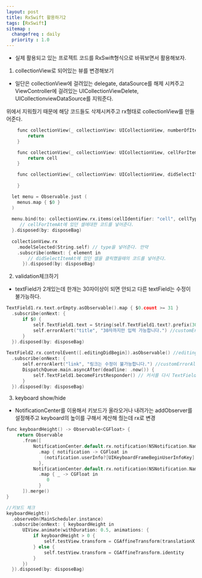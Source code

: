 ```yaml
---
layout: post
title: RxSwift 활용하기2
tags: [RxSwift]
sitemap :
  changefreq : daily
  priority : 1.0
---
```


- 실제 활용되고 있는 프로젝트 코드를 RxSwift형식으로 바꿔보면서 활용해보자.


1. collectionView로 되어있는 뷰를 변경해보기
- 일단은 collectionView에 걸려있는 delegate, dataSource를 해제 시켜주고 ViewController에 걸려있는 
UICollectionViewDelete, UICollectionviewDataSource를 지워준다.

위에서 지워줬기 때문에 해당 코드들도 삭제시켜주고 rx형태로 collectionView를 만들어준다.
```c
    func collectionView(_ collectionView: UICollectionView, numberOfItemsInSection section: Int) -> Int {
        return 
    }

    func collectionView(_ collectionView: UICollectionView, cellForItemAt indexPath: IndexPath) -> UICollectionViewCell {
        return cell
    }

    func collectionView(_ collectionView: UICollectionView, didSelectItemAt indexPath: IndexPath) {
    
    }
```

```c
  let menu = Observable.just (
    menus.map { $0 }
  )
  
  menu.bind(to: collectionView.rx.items(cellIdentifier: "cell", cellType: "커스텀 해당 셀 이름".self)) { (row, element, cell) in
     // cellForItemAt에 있던 셀에대한 코드를 넣어준다.
  }.disposed(by: disposeBag)
        
  collectionView.rx
    .modelSelected(String.self) // type을 넣어준다. 만약 
    .subscribe(onNext: { element in
        // didSelectItemAt에 있던 셀을 클릭했을때의 코드를 넣어준다.        
      }).disposed(by: disposeBag)
```


2. validation체크하기 
- textField가 2개있는데 한개는 30자이상이 되면 안되고 다른 textField는 수정이 불가능하다.

```c
TextField1.rx.text.orEmpty.asObservable().map { $0.count >= 31 }
  .subscribe(onNext: {
      if $0 {
          self.TextField1.text = String(self.TextField1.text?.prefix(30) ?? "") //30자가 넘어가면 다시 30자로 세팅해준다.
          self.errorAlert("title", "30자까지만 입력 가능합니다.") //customErrorAlert창
      }
  }).disposed(by: disposeBag)
  
TextField2.rx.controlEvent([.editingDidBegin]).asObservable() //editingDidBegin event를 구독해서 접근이 가능하지 않도록 해준다.
  .subscribe(onNext: {
      self.errorAlert("link", "링크는 수정이 불가능합니다.") //customErrorAlert창
      DispatchQueue.main.asyncAfter(deadline: .now()) {
          self.TextField1.becomeFirstResponder() // 커서를 다시 TextField1으로 변경해준다.
      }
  }).disposed(by: disposeBag)
```

3. keyboard show/hide
- NotificationCenter를 이용해서 키보드가 올라오거나 내려가는 addObserver를 설정해주고 keyboard의 높이를 구해서 계산해 줬는데 rx로 변경

```c
func keyboardHeight() -> Observable<CGFloat> {
    return Observable
      .from([
          NotificationCenter.default.rx.notification(NSNotification.Name.UIKeyboardWillShow)
            .map { notification -> CGFloat in
              (notification.userInfo?[UIKeyboardFrameBeginUserInfoKey] as? NSValue)?.cgRectValue.height ?? 0
            },
          NotificationCenter.default.rx.notification(NSNotification.Name.UIKeyboardWillHide)
            .map { _ -> CGFloat in
               0
            }
      ]).merge()
}

//키보드 체크
keyboardHeight()
  .observeOn(MainScheduler.instance)
  .subscribe(onNext: { keyboardHeight in
      UIView.animate(withDuration: 0.5, animations: {
          if keyboardHeight > 0 {
              self.testView.transform = CGAffineTransform(translationX: 0, y: -(keyboardHeight / 2)) //이런식으로 view를 움직여주면 된다.
          } else {
              self.testView.transform = CGAffineTransform.identity
          }
      })
  }).disposed(by: disposeBag)
```

















